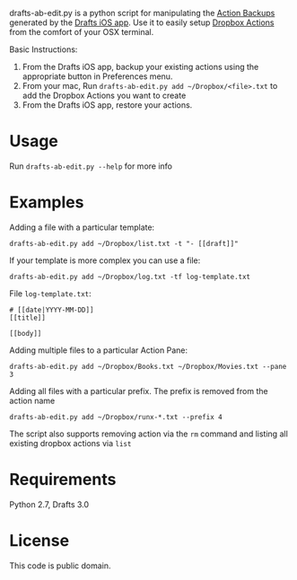drafts-ab-edit.py is a python script for manipulating the [Action Backups][backup] generated by the [Drafts iOS app][drafts]. Use it to easily setup [Dropbox Actions][dropbox-actions] from the comfort of your OSX terminal.

Basic Instructions:

1. From the Drafts iOS app, backup your existing actions using the appropriate button in Preferences menu.
2. From your mac, Run `drafts-ab-edit.py add ~/Dropbox/<file>.txt` to add the Dropbox Actions you want to create
3. From the Drafts iOS app, restore your actions.

# Usage

Run `drafts-ab-edit.py --help` for more info

# Examples

Adding a file with a particular template:

	drafts-ab-edit.py add ~/Dropbox/list.txt -t "- [[draft]]"

If your template is more complex you can use a file:

	drafts-ab-edit.py add ~/Dropbox/log.txt -tf log-template.txt

File `log-template.txt`:

	# [[date|YYYY-MM-DD]]
	[[title]]

	[[body]]

Adding multiple files to a particular Action Pane:

	drafts-ab-edit.py add ~/Dropbox/Books.txt ~/Dropbox/Movies.txt --pane 3

Adding all files with a particular prefix. The prefix is removed from the action name

	drafts-ab-edit.py add ~/Dropbox/runx-*.txt --prefix 4

The script also supports removing action via the `rm` command and listing all existing dropbox actions via `list`

# Requirements

Python 2.7, Drafts 3.0 

# License 

This code is public domain.

[drafts]:http://agiletortoise.com/drafts/
[backup]:http://agiletortoise.com/support/drafts/action_management.html
[dropbox-actions]:http://agiletortoise.com/support/drafts/dropbox_actions.html

